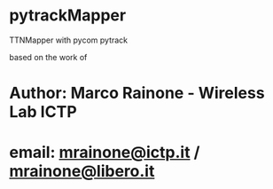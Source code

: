 # pytrackMapper
TTNMapper with pycom pytrack

based on the work of

# Author:      Marco Rainone - Wireless Lab ICTP
# email:       mrainone@ictp.it / mrainone@libero.it
